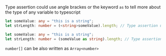 Type assertion could use angle brackes or the keyword `as` to tell more about the type of any variable to typescript
```ts
let someValue: any = "this is a string";
let strLength: number = (<string>someValue).length; // Type assertion using angle brackets
```

```ts
let someValue: any = "this is a string";
let strLength: number = (someValue as string).length; // Type assertion using 'as'
```

`number[]` can be also written as `Array<number>`